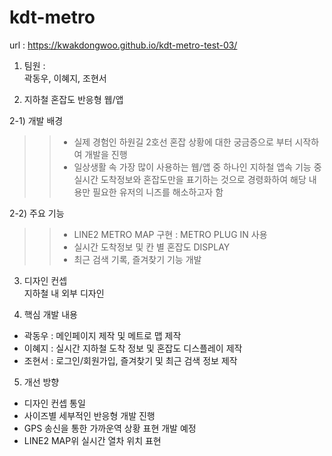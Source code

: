 # kdt-metro
url : https://kwakdongwoo.github.io/kdt-metro-test-03/


1. 팀원 :  
곽동우, 이혜지, 조현서

2. 지하철 혼잡도 반응형 웹/앱  

2-1) 개발 배경  
>>- 실제 경험인 하원길 2호선 혼잡 상황에 대한 궁금증으로 부터 시작하여 개발을 진행  
>>- 일상생활 속 가장 많이 사용하는 웹/앱 중 하나인 지하철 앱속 기능 중 실시간 도착정보와 혼잡도만을 표기하는 것으로 경령화하여 해당 내용만 필요한 유저의 니즈를 해소하고자 함  
  
2-2) 주요 기능  
>>- LINE2 METRO MAP 구현
>> : METRO PLUG IN 사용
>>- 실시간 도착정보 및 칸 별 혼잡도 DISPLAY
>>- 최근 검색 기록, 즐겨찾기 기능 개발
  
3. 디자인 컨셉  
 지하철 내 외부 디자인  

4. 핵심 개발 내용  
- 곽동우 : 메인페이지 제작 및 메트로 맵 제작  
- 이혜지 : 실시간 지하철 도착 정보 및 혼잡도 디스플레이 제작  
- 조현서 : 로그인/회원가입, 즐겨찾기 및 최근 검색 정보 제작  
  
5. 개선 방향   
- 디자인 컨셉 통일  
- 사이즈별 세부적인 반응형 개발 진행  
- GPS 송신을 통한 가까운역 상황 표현 개발 예정  
- LINE2 MAP위 실시간 열차 위치 표현  

